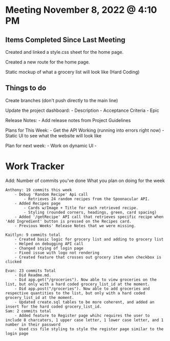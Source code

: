 # Meeting November 8, 2022 @ 4:10 PM

## Items Completed Since Last Meeting

Created and linked a style.css sheet for the home page.

Created a new route for the home page.

Static mockup of what a grocery list will look like (Hard Coding)


## Things to do

Create branches (don't push directly to the main line)

Update the project dashboard: 
    - Description
    - Acceptance Criteria 
    - Epic

Release Notes:
    - Add release notes from Project Guidelines

Plans for This Week:
    - Get the API Working (running into errors right now)
    - Static UI to see what the website will look like

Plan for next week:
    - Work on dynamic UI 
    - 


# Work Tracker 
Add: Number of commits you've done
     What you plan on doing for the week

    Anthony: 19 commits this week
        - Debug 'Random Recipe' Api call
            - Retrieves 24 random recipes from the Spoonacular API. 
        - Added Recipes page
            - Cards w/Image + Title for each retrieved recipe. 
            - Styling (rounded corners, headings, green, card spacing)
        - Added '/getRecipe' API call that retrieves specific recipe when 'Add Ingredient' button is pressed on the Recipes card.
        - Previous Weeks' Release Notes that we were missing.

    Kaitlyn: 9 commits total
        - Created basic logic for grocery list and adding to grocery list
        - Helped on debugging API call
        - Changed stying of login page
        - Fixed issue with logo not rendering
        - Created feature that crosses out grocery item when checkbox is clicked

    Evan: 23 commits Total
        - Did Readme.md.
        - Did app.get("/groceries"). Now able to view groceries on the list, but only with a hard coded grocery_list_id at the moment.
        - Did app.post("/groceries"). Now able to add groceries and respective quantities to the list, but only with a hard coded grocery_list_id at the moment.
        - Updated create.sql tables to be more coherent, and added an insert for the hard coded grocery_list_id.
    Sam: 2 commits total
        - Added feature to Register page whihc requires the user to include 8 charcaters, 1 upper case letter, 1 lower case letter, and 1 number in their password
        - Used css file styling to style the register page similar to the login page
